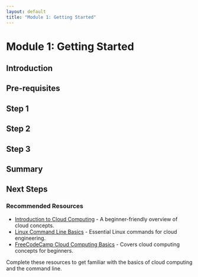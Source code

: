 ```yaml
---
layout: default
title: "Module 1: Getting Started"
---
```


# Module 1: Getting Started

## Introduction

## Pre-requisites

## Step 1

## Step 2

## Step 3

## Summary

## Next Steps

### Recommended Resources
- [Introduction to Cloud Computing](https://example.com/intro-cloud) - A beginner-friendly overview of cloud concepts.
- [Linux Command Line Basics](https://example.com/linux-basics) - Essential Linux commands for cloud engineering.
- [FreeCodeCamp Cloud Computing Basics](https://www.freecodecamp.org/) - Covers cloud computing concepts for beginners.

Complete these resources to get familiar with the basics of cloud computing and the command line.
